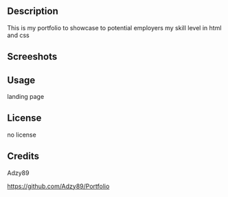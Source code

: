 ## <Portfolio>

## Description

This is my portfolio to showcase to potential employers my skill level in html and css

## Screeshots





## Usage

landing page

## License

no license

## Credits

Adzy89

https://github.com/Adzy89/Portfolio

